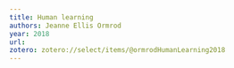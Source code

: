```yaml
---
title: Human learning
authors: Jeanne Ellis Ormrod
year: 2018
url: 
zotero: zotero://select/items/@ormrodHumanLearning2018
---
```



